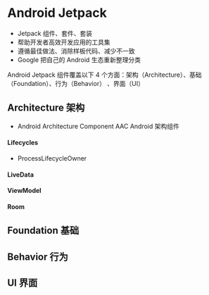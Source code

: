 # Android Jetpack 
- Jetpack 组件、套件、套装
- 帮助开发者高效开发应用的工具集
- 遵循最佳做法、消除样板代码、减少不一致
- Google 把自己的 Android 生态重新整理分类



Android Jetpack 组件覆盖以下 4 个方面：架构（Architecture）、基础（Foundation）、行为（Behavior） 、界面（UI）



## Architecture 架构

- Android Architecture Component   AAC   Android 架构组件

#### Lifecycles



- ProcessLifecycleOwner





#### LiveData

#### ViewModel

#### Room





## Foundation 基础







## Behavior 行为





## UI 界面